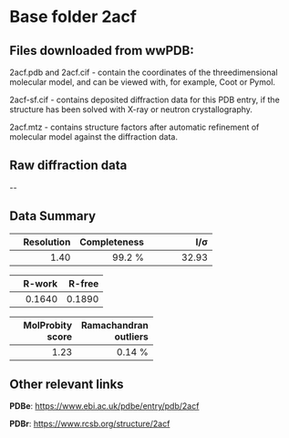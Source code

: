 # Base folder 2acf

## Files downloaded from wwPDB:

2acf.pdb and 2acf.cif - contain the coordinates of the threedimensional molecular model, and can be viewed with, for example, Coot or Pymol.

2acf-sf.cif - contains deposited diffraction data for this PDB entry, if the structure has been solved with X-ray or neutron crystallography.

2acf.mtz - contains structure factors after automatic refinement of molecular model against the diffraction data.

## Raw diffraction data

--<br> 

## Data Summary
|   | Resolution | Completeness| I/$\boldsymbol{\sigma}$ |
|---|-------------:|----------------:|--------------:|
|   |1.40|99.2  %|<img width=50/>32.93|

|   | **R-work**| **R-free**   
|---|-------------:|----------------:|           
||0.1640|0.1890|

|   |**MolProbity<br>score**| **Ramachandran<br>outliers** 
|---|-------------:|----------------:|
||1.23|0.14 %|

## Other relevant links 
**PDBe**:  https://www.ebi.ac.uk/pdbe/entry/pdb/2acf
 
**PDBr**: https://www.rcsb.org/structure/2acf 

